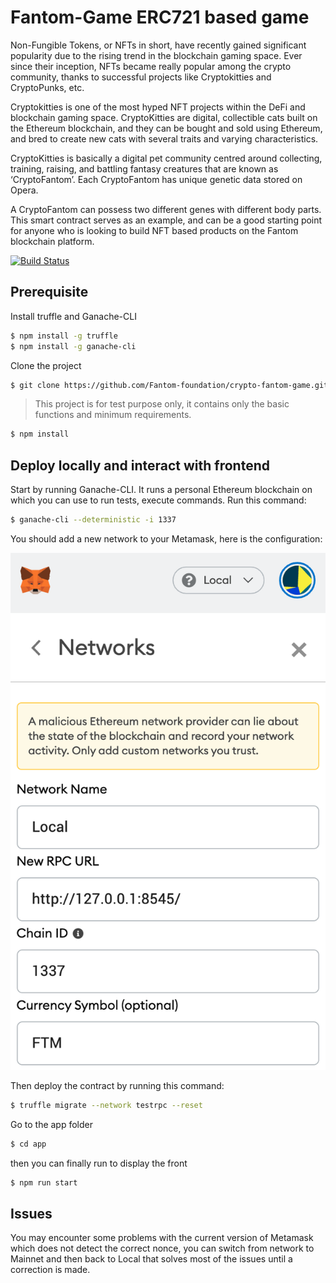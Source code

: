 # Fantom-Game ERC721 based game

Non-Fungible Tokens, or NFTs in short, have recently gained significant popularity due to the rising trend in the blockchain gaming space. Ever since their inception, NFTs became really popular among the crypto community, thanks to successful projects like Cryptokitties and CryptoPunks, etc.

Cryptokitties is one of the most hyped NFT projects within the DeFi and blockchain gaming space. CryptoKitties are digital, collectible cats built on the Ethereum blockchain, and they can be bought and sold using Ethereum, and bred to create new cats with several traits and varying characteristics.

CryptoKitties is basically a digital pet community centred around collecting, training, raising, and battling fantasy creatures that are known as ‘CryptoFantom’. Each CryptoFantom has unique genetic data stored on Opera. 

A CryptoFantom can possess two different genes with different body parts. This smart contract serves as an example, and can be a good starting point for anyone who is looking to build NFT based products on the Fantom blockchain platform. 

[![Build Status](https://travis-ci.org/joemccann/dillinger.svg?branch=master)](https://travis-ci.org/joemccann/dillinger)

## Prerequisite

Install truffle and Ganache-CLI
```sh
$ npm install -g truffle
$ npm install -g ganache-cli
```

Clone the project
```sh
$ git clone https://github.com/Fantom-foundation/crypto-fantom-game.git
```

> This project is for test purpose only, it contains only the basic functions and minimum requirements.

```sh
$ npm install
```

## Deploy locally and interact with frontend

Start by running Ganache-CLI. It runs a personal Ethereum blockchain on which you can use to run tests, execute commands. Run this command:
```sh
$ ganache-cli --deterministic -i 1337
```

You should add a new network to your Metamask, here is the configuration:

![Metamask Local Network](./public/metamask-config.png)

Then deploy the contract by running this command:
```sh
$ truffle migrate --network testrpc --reset
```

Go to the app folder
```sh
$ cd app
```

then you can finally run to display the front
```sh
$ npm run start
```

## Issues
You may encounter some problems with the current version of Metamask which does not detect the correct nonce, you can switch from network to Mainnet and then back to Local that solves most of the issues until a correction is made.
